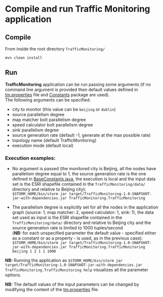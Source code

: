 # Compile and run Traffic Monitoring application

## Compile
From inside the root directory `TrafficMonitoring/`

`mvn clean install`

## Run
<b>TrafficMonitoring</b> application can be run passing some arguments (if no command line argument is provided then default values defined in [tm.properties](https://github.com/alefais/storm-applications/blob/master/TrafficMonitoring/src/main/resources/trafficmonitoring/tm.properties) file and [Constants](https://github.com/alefais/storm-applications/tree/master/TrafficMonitoring/src/main/java/Constants) package are used). <br> The following arguments can be specified:<ul><li>city to monitor (this value can be `beijing` or `dublin`)</li><li>source parallelism degree</li><li>map matcher bolt parallelism degree</li><li>speed calculator bolt parallelism degree</li><li>sink parallelism degree</li><li>source generation rate (default -1, generate at the max possible rate)</li><li>topology name (default TrafficMonitoring)</li><li>execution mode (default local)</li></ul>

### Execution examples:
* No argument is passed (the monitored city is Beijing, all the nodes have parallelism degree equal to 1, the source generation rate is the one defined in [BaseConstants.java](https://github.com/alefais/storm-applications/tree/master/TrafficMonitoring/src/main/java/Constants/BaseConstants.java), the execution is local and the input data set is the ESRI shapefile contained in the `TrafficMonitoring/data/` directory and relative to Beijing city): <br> `$STORM_HOME/bin/storm jar target/TrafficMonitoring-1.0-SNAPSHOT-jar-with-dependencies.jar TrafficMonitoring.TrafficMonitoring`

* The parallelism degree is explicitly set for all the nodes in the application graph (source: 1, map matcher: 2, speed calculator: 1, sink: 1), the data set used as input is the ESRI shapefile contained in the `TrafficMonitoring/data/` directory and relative to Beijing city and the source generation rate is limited to 1000 tuples/second <br> (<b>NB:</b> for each unspecified parameter the default value - specified either as a constant or as a property - is used, as in the previous case): <br> `$STORM_HOME/bin/storm jar target/TrafficMonitoring-1.0-SNAPSHOT-jar-with-dependencies.jar TrafficMonitoring.TrafficMonitoring beijing 1 2 1 1 1000`

<b>NB:</b> Running the application as `$STORM_HOME/bin/storm jar target/TrafficMonitoring-1.0-SNAPSHOT-jar-with-dependencies.jar TrafficMonitoring.TrafficMonitoring help` visualizes all the parameter options.

<b>NB:</b> The default values of the input parameters can be changed by modifying the content of the [tm.properties](https://github.com/alefais/storm-applications/blob/master/TrafficMonitoring/src/main/resources/trafficmonitoring/tm.properties) file.